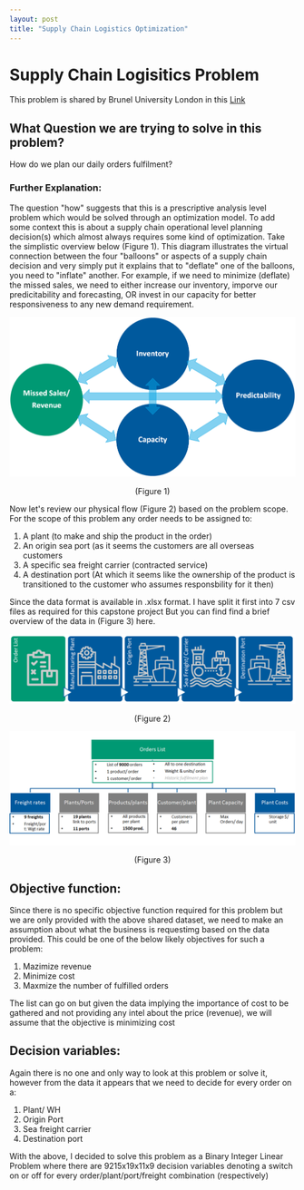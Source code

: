 ```yaml
---
layout: post
title: "Supply Chain Logistics Optimization"
---
```

# Supply Chain Logisitics Problem
This problem is shared by Brunel University London in this [Link](https://brunel.figshare.com/articles/dataset/Supply_Chain_Logistics_Problem_Dataset/7558679)

## What Question we are trying to solve in this problem?
How do we plan our daily orders fulfilment?

### Further Explanation: 
The question "how" suggests that this is a prescriptive analysis level problem which would be solved through an optimization model. To add some context this is about a supply chain operational level planning decision(s) which almost always requires some kind of optimization.
Take the simplistic overview below (Figure 1). This diagram illustrates the virtual connection between the four "balloons" or aspects of a supply chain decision and very simply put it explains that to "deflate" one of the balloons, you need to "inflate" another. For example, if we need to minimize (deflate) the missed sales, we need to either increase our inventory, imporve our predicitability and forecasting, OR invest in our capacity for better responsiveness to any new demand requirement.

![Local Image](https://raw.githubusercontent.com/NermeenNabegh/portfolio-jekyll-theme/gh-pages/_posts/The4BalloonsofSupplyChain.png)
<div align="center">(Figure 1)</div>

Now let's review our physical flow (Figure 2) based on the problem scope. For the scope of this problem any order needs to be assigned to:
1. A plant (to make and ship the product in the order)
2. An origin sea port (as it seems the customers are all overseas customers
3. A specific sea freight carrier (contracted service)
4. A destination port (At which it seems like the ownership of the product is transitioned to the customer who assumes responsbility for it then)

Since the data format is available in .xlsx format. I have split it first into 7 csv files as required for this capstone project
But you can find find a brief overview of the data in (Figure 3) here.

![Local Image](https://raw.githubusercontent.com/NermeenNabegh/portfolio-jekyll-theme/gh-pages/_posts/ThePhysicalFlow.png)
<div align="center">(Figure 2)</div>

![Local Image](https://raw.githubusercontent.com/NermeenNabegh/portfolio-jekyll-theme/gh-pages/_posts/Data.png)
<div align="center">(Figure 3)</div>

## Objective function:
Since there is no specific objective function required for this problem but we are only provided with the above shared dataset, we need to make an assumption about what the business is requestimg based on the data provided. 
This could be one of the below likely objectives for such a problem:
1. Mazimize revenue
2. Minimize cost
3. Maxmize the number of fulfilled orders

The list can go on but given the data implying the importance of cost to be gathered and not providing any intel about the price (revenue), we will assume that the objective is minimizing cost

## Decision variables:
Again there is no one and only way to look at this problem or solve it, however from the data it appears that we need to decide for every order on a:
1. Plant/ WH
2. Origin Port
3. Sea freight carrier
4. Destination port

With the above, I decided to solve this problem as a Binary Integer Linear Problem where there are 9215x19x11x9 decision variables denoting a switch on or off for every order/plant/port/freight combination (respectively)

